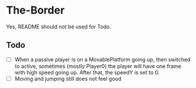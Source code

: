 # The-Border

Yes, README should not be used for Todo.

## Todo

- [ ] When a passive player is on a MovablePlatform going up, then switched to active, sometimes (mostly Player0) the player will have one frame with high speed going up. After that, the speedY is set to 0.
- [ ] Moving and jumping still does not feel good